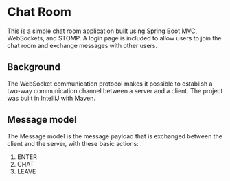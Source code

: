 # Chat Room

This is a simple chat room application built using Spring Boot MVC, WebSockets, and STOMP. A login page is included to allow users to join the chat room and exchange messages with other users.

## Background
The WebSocket communication protocol makes it possible to establish a two-way communication channel between a server and a client.  The project was built in IntelliJ with Maven.

## Message model
The Message model is the message payload that is exchanged between the client and the server, with these basic actions:
1. ENTER
2. CHAT
3. LEAVE



